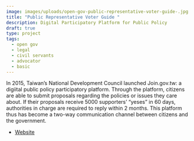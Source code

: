 ```yaml
---
image: images/uploads/open-gov-public-representative-voter-guide-.jpg
title: "Public Representative Voter Guide "
description: Digital Participatory Platform for Public Policy
draft: true
type: project
tags:
  - open gov
  - legal
  - civil servants
  - advocator
  - basic
---
```

In 2015, Taiwan’s National Development Council launched Join.gov.tw: a digiital public policy participatory platform. Through the platform, citizens are able to submit proposals regarding the policies or issues they care about. If their proposals receive 5000 supporters’ “yeses” in 60 days, authorities in charge are required to reply within 2 months. This platform thus has become a two-way communication channel between citizens and the government.

- [Website](https://join.gov.tw/)
